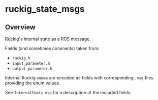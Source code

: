 # ruckig_state_msgs

## Overview

[Ruckig](https://github.com/pantor/ruckig)'s internal state as a ROS message.

Fields (and sometimes comments) taken from:

 - `ruckig.h`
 - `input_parameter.h`
 - `output_parameter.h`

Internal Ruckig `enum`s are encoded as fields with corresponding `.msg` files providing the enum values.

See `InternalState.msg` for a description of the included fields.

